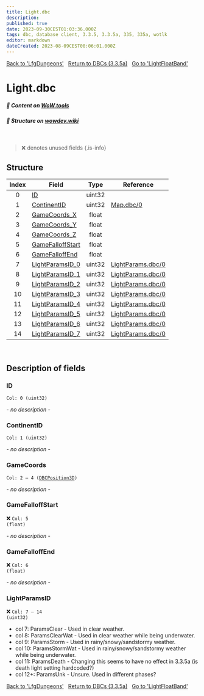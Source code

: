 ```yaml
---
title: Light.dbc
description:
published: true
date: 2023-09-30CEST01:03:36.000Z
tags: dbc, database client, 3.3.5, 3.3.5a, 335, 335a, wotlk
editor: markdown
dateCreated: 2023-08-09CEST00:06:01.000Z
---
```

<a href="https://trinitycore.info/files/DBC/335/lfgdungeons" class="mt-5 v-btn v-btn--depressed v-btn--flat v-btn--outlined theme--light v-size--default darkblue--text text--lighten-3"><span class="v-btn__content"><i aria-hidden="true" class="v-icon notranslate v-icon--left mdi mdi-arrow-left theme--light"></i><span>Back to 'LfgDungeons'</span></span></a>&nbsp;&nbsp;&nbsp;<a href="https://trinitycore.info/files/DBC/335/home" class="mt-5 v-btn v-btn--depressed v-btn--flat v-btn--outlined theme--light v-size--default darkblue--text text--lighten-3"><span class="v-btn__content"><i aria-hidden="true" class="v-icon notranslate v-icon--left mdi mdi-home-outline theme--light"></i><span>Return to DBCs (3.3.5a)</span></span></a>&nbsp;&nbsp;&nbsp;<a href="https://trinitycore.info/files/DBC/335/lightfloatband" class="mt-5 v-btn v-btn--depressed v-btn--flat v-btn--outlined theme--light v-size--default darkblue--text text--lighten-3"><span class="v-btn__content"><span>Go to 'LightFloatBand'</span><i aria-hidden="true" class="v-icon notranslate v-icon--right mdi mdi-arrow-right theme--light"></i></span></a>

# Light.dbc
##### :open_book: Content on [WoW.tools](https://wow.tools/dbc/?dbc=light&build=3.3.5.12340)
##### :pencil: Structure on [wowdev.wiki](https://wowdev.wiki/DB/Light)
&nbsp;

> :x: denotes unused fields
{.is-info}


## Structure

| Index | Field | Type | Reference |
| :---: | --- | :---: | --- |
| 0 | [ID](#id) | uint32 |  |
| 1 | [ContinentID](#continentid) | uint32 | [Map.dbc/0](/files/DBC/335/map#id) |
| 2 | [GameCoords_X](#gamecoords) | float |  |
| 3 | [GameCoords_Y](#gamecoords) | float |  |
| 4 | [GameCoords_Z](#gamecoords) | float |  |
| 5 | [GameFalloffStart](#gamefalloffstart) | float |  |
| 6 | [GameFalloffEnd](#gamefalloffend) | float |  |
| 7 | [LightParamsID_0](#lightparamsid) | uint32 | [LightParams.dbc/0](/files/DBC/335/lightparams#id) |
| 8 | [LightParamsID_1](#lightparamsid) | uint32 | [LightParams.dbc/0](/files/DBC/335/lightparams#id) |
| 9 | [LightParamsID_2](#lightparamsid) | uint32 | [LightParams.dbc/0](/files/DBC/335/lightparams#id) |
| 10 | [LightParamsID_3](#lightparamsid) | uint32 | [LightParams.dbc/0](/files/DBC/335/lightparams#id) |
| 11 | [LightParamsID_4](#lightparamsid) | uint32 | [LightParams.dbc/0](/files/DBC/335/lightparams#id) |
| 12 | [LightParamsID_5](#lightparamsid) | uint32 | [LightParams.dbc/0](/files/DBC/335/lightparams#id) |
| 13 | [LightParamsID_6](#lightparamsid) | uint32 | [LightParams.dbc/0](/files/DBC/335/lightparams#id) |
| 14 | [LightParamsID_7](#lightparamsid) | uint32 | [LightParams.dbc/0](/files/DBC/335/lightparams#id) |
&nbsp;
## Description of fields

### ID
<code>Col: 0 (uint32)</code>

*- no description -*
&nbsp;

### ContinentID
<code>Col: 1 (uint32)</code>

*- no description -*
&nbsp;

### GameCoords
<code>Col: 2 &ndash; 4 ([DBCPosition3D](/how-to/worldposition))</code>

*- no description -*
&nbsp;

### GameFalloffStart
:x: <code>Col: 5 (float)</code>

*- no description -*
&nbsp;

### GameFalloffEnd
:x: <code>Col: 6 (float)</code>

*- no description -*
&nbsp;

### LightParamsID
:x: <code>Col: 7 &ndash; 14 (uint32)</code>

* col 7: ParamsClear - Used in clear weather.
* col 8: ParamsClearWat - Used in clear weather while being underwater.
* col 9: ParamsStorm - Used in rainy/snowy/sandstormy weather.
* col 10: ParamsStormWat - Used in rainy/snowy/sandstormy weather while being underwater.
* col 11: ParamsDeath - Changing this seems to have no effect in 3.3.5a (is death light setting hardcoded?)
* col 12+: ParamsUnk - Unsure. Used in different phases?
&nbsp;

<a href="https://trinitycore.info/files/DBC/335/lfgdungeons" class="mt-5 v-btn v-btn--depressed v-btn--flat v-btn--outlined theme--light v-size--default darkblue--text text--lighten-3"><span class="v-btn__content"><i aria-hidden="true" class="v-icon notranslate v-icon--left mdi mdi-arrow-left theme--light"></i><span>Back to 'LfgDungeons'</span></span></a>&nbsp;&nbsp;&nbsp;<a href="https://trinitycore.info/files/DBC/335/home" class="mt-5 v-btn v-btn--depressed v-btn--flat v-btn--outlined theme--light v-size--default darkblue--text text--lighten-3"><span class="v-btn__content"><i aria-hidden="true" class="v-icon notranslate v-icon--left mdi mdi-home-outline theme--light"></i><span>Return to DBCs (3.3.5a)</span></span></a>&nbsp;&nbsp;&nbsp;<a href="https://trinitycore.info/files/DBC/335/lightfloatband" class="mt-5 v-btn v-btn--depressed v-btn--flat v-btn--outlined theme--light v-size--default darkblue--text text--lighten-3"><span class="v-btn__content"><span>Go to 'LightFloatBand'</span><i aria-hidden="true" class="v-icon notranslate v-icon--right mdi mdi-arrow-right theme--light"></i></span></a>
